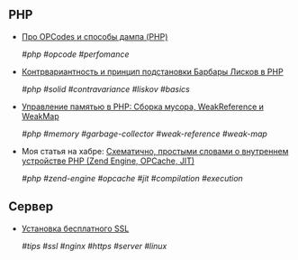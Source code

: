 ## PHP
- [Про OPCodes и способы дампа (PHP)](_posts/2024-07-29-php-inspecting-opcodes.md)
 
  _#php #opcode #perfomance_

- [Контрвариантность и принцип подстановки Барбары Лисков в PHP](_posts/2024-08-24-php-contravariance-and-liskov-substitution.md)

  _#php #solid #contravariance #liskov #basics_

- [Управление памятью в PHP: Сборка мусора, WeakReference и WeakMap](_posts/2024-09-09-php-memory-weak-reference-weak-map.md)

  _#php #memory #garbage-collector #weak-reference #weak-map_

- Моя статья на хабре:  [Схематично, простыми словами о внутреннем устройстве PHP (Zend Engine, OPCache, JIT)](https://habr.com/ru/articles/844768/)

  _#php #zend-engine #opcache #jit #compilation #execution_

## Сервер
- [Установка бесплатного SSL](_posts/2024-05-23-instruction-nginx-ssl-free.md)

  _#tips #ssl #nginx #https #server #linux_